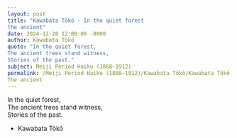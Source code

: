 ```yaml
---
layout: post
title: "Kawabata Tōkō - In the quiet forest  
The ancient"
date: 2024-12-28 12:00:00 -0000
author: Kawabata Tōkō
quote: "In the quiet forest,  
The ancient trees stand witness,  
Stories of the past."
subject: Meiji Period Haiku (1868–1912)
permalink: /Meiji Period Haiku (1868–1912)/Kawabata Tōkō/Kawabata Tōkō - In the quiet forest  
The ancient
---
```


In the quiet forest,  
The ancient trees stand witness,  
Stories of the past.

- Kawabata Tōkō
